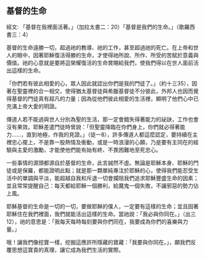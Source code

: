 ## 基督的生命 ##

經文: 「基督在我裡面活著。」（加拉太書二：20）「基督是我們的生命。」（歌羅西書三：4）



基督的生命遠勝一切，超過祂的教導、祂的工作，甚至超過祂的死亡。在上帝和世人的眼中，因著耶穌復活得勝的生命，才使得祂所說、所作、所受的苦賦於意義與價值。祂的心意就是要將這榮耀復活的生命賞賜給我們，使我們得以在世人面前活出這樣的生命。

「你們若有彼此相愛的心，眾人因此就認出你們是我的門徒了。」（約十三35），因著在聖靈裡的合一相交，使得猶太基督徒與希臘基督徒不分彼此，外邦人也因而覺得基督的門徒真有超凡的力量；因為從他們彼此相愛的生活裡，顯明了他們心中已充滿上帝大愛的明證。

傳道人若不能過與世人分別為聖的生活，那一定會錯失得著能力的祕訣，工作也會沒有果效。耶穌差遣門徒時曾說：「但聖靈降臨在你們身上，你們就必得著能力……，直到地極，作我的見證。」（徒一8），許多傳道人都這麼認定，要持續在主裡忠心擺上，不是靠一股熱情及衝動，或是一時浪漫的心願，乃是要有主同在的經驗與主愛的激勵，才能使他們能有始有終、不畏困難地至死忠心。

一些事情的源頭都源自於基督的生命，此言誠然不虛。無論是耶穌本身、耶穌的門徒或是保羅，都能證明此點；就是那一顆單純專注於耶穌的心，使得我們能忍受生活中的單調與平淡，能超越自我和斥退一切會攔阻我們追求耶穌豐盛生命的因素；並且常常提醒自己：每天都給耶穌一個勝利，給魔鬼一個失敗，不讓邪惡的勢力佔上風。

耶穌基督的生命是一切的一切，要做耶穌的僕人，一定要有這樣的生命；並且因著耶穌住在我們裡面，我們就能活出這樣的生命。當祂說：「我必與你同在。」（出三12），祂的意思是：「我每天每時每刻要與你們同在，我要成為你們的喜樂與力量。」

哦！讓我們像挖寶一樣，挖掘這應許所隱藏的寶藏：「我要與你同在。」，願我們反覆思想這寶貴的真理，讓它成為我們生活的實際。